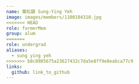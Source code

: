 ```yaml
---
name: 葉松穎 Sung-Ying Yeh 
image: images/members/1100104310.jpg 
<<<<<<< HEAD
role: formerMem
group: alum
=======
role: undergrad
aliases:
  - sung ying yeh
>>>>>>> b8c8985675a23627432c7da5e8ff9e8eabca77c9
links:
  github: link_to_github 
---
```

